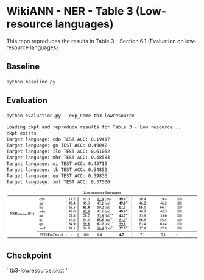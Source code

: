 # WikiANN - NER - Table 3 (Low-resource languages)

This repo reproduces the results in Table 3 - Section 6.1 (Evaluation on low-resource languages)

## Baseline
``
python baseline.py
``

## Evaluation
``
python evaluation.py --exp_name tb3-lowresource
``

```
Loading ckpt and reproduce results for Table 3 - Low resource...
ckpt exists
Target language: cdo TEST ACC: 0.19417
Target language: gn TEST ACC: 0.49042
Target language: ilo TEST ACC: 0.61062
Target language: mhr TEST ACC: 0.48583
Target language: mi TEST ACC: 0.43719
Target language: tk TEST ACC: 0.54852
Target language: qu TEST ACC: 0.59836
Target language: xmf TEST ACC: 0.37500

```
![ScreenShot](table3-lowresource.png)

## Checkpoint
``tb3-lowresource.ckpt''